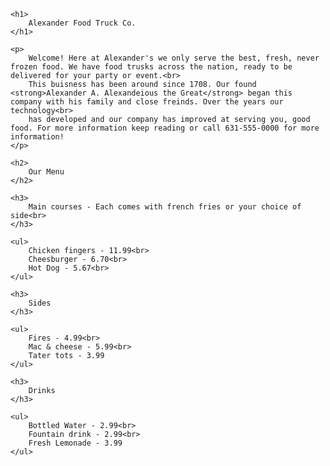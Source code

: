 <!DOCTYPE html>
<head>
    <link href="style.css" rel="stylesheet">
    <title>Alexander Food Truck Co.</title>
</head>

<body>

    <h1>
        Alexander Food Truck Co.
    </h1>

    <p>
        Welcome! Here at Alexander's we only serve the best, fresh, never frozen food. We have food trusks across the nation, ready to be delivered for your party or event.<br>
        This buisness has been around since 1708. Our found <strong>Alexander A. Alexandeious the Great</strong> began this company with his family and close freinds. Over the years our technology<br>
        has developed and our company has improved at serving you, good food. For more information keep reading or call 631-555-0000 for more information!
    </p>

    <h2>
        Our Menu
    </h2>

    <h3>
        Main courses - Each comes with french fries or your choice of side<br>
    </h3>

    <ul>
        Chicken fingers - 11.99<br>
        Cheesburger - 6.70<br>
        Hot Dog - 5.67<br>
    </ul>

    <h3>
        Sides
    </h3>

    <ul>
        Fires - 4.99<br>
        Mac & cheese - 5.99<br>
        Tater tots - 3.99
    </ul>

    <h3>
        Drinks
    </h3>

    <ul>
        Bottled Water - 2.99<br>
        Fountain drink - 2.99<br>
        Fresh Lemonade - 3.99
    </ul>

</body>

